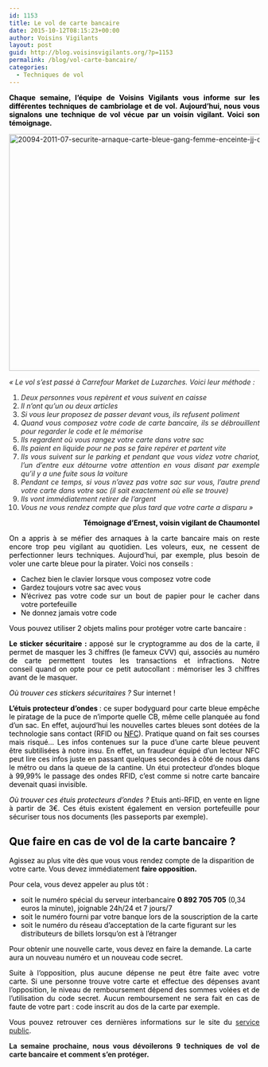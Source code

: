 ```yaml
---
id: 1153
title: Le vol de carte bancaire
date: 2015-10-12T08:15:23+00:00
author: Voisins Vigilants
layout: post
guid: http://blog.voisinsvigilants.org/?p=1153
permalink: /blog/vol-carte-bancaire/
categories:
  - Techniques de vol
---
```

<p style="text-align: justify;">
  <strong style="color: #000000;">Chaque semaine, l&rsquo;équipe de Voisins Vigilants vous informe sur les différentes techniques de cambriolage et de vol. Aujourd&rsquo;hui, nous vous signalons une technique de vol vécue par un voisin vigilant. Voici son témoignage.</strong>
</p>

<p style="text-align: justify;">
  <a href="http://blog.voisinsvigilants.org/wp-content/uploads/2015/09/20094-2011-07-securite-arnaque-carte-bleue-gang-femme-enceinte-jj-dijonscope-6.jpg"><img class="aligncenter  wp-image-1154" src="http://blog.voisinsvigilants.org/wp-content/uploads/2015/09/20094-2011-07-securite-arnaque-carte-bleue-gang-femme-enceinte-jj-dijonscope-6.jpg" alt="20094-2011-07-securite-arnaque-carte-bleue-gang-femme-enceinte-jj-dijonscope-6" width="843" height="476" /></a>
</p>

<p style="text-align: justify;">
  <span style="color: #000000; background-color: #ffffff;"><i style="color: #222222;">&laquo;&nbsp;Le vol s&rsquo;est passé à Carrefour Market de Luzarches. Voici leur méthode :</i></span>
</p>

<ol style="text-align: justify;">
  <li>
    <span style="color: #000000;"><i style="color: #222222;">Deux personnes vous repèrent et vous suivent en caisse</i></span>
  </li>
  <li>
    <span style="color: #000000;"><i style="color: #222222;">Il n&rsquo;ont qu&rsquo;un ou deux articles</i></span>
  </li>
  <li>
    <span style="color: #000000;"><i style="color: #222222;">Si vous leur proposez de passer devant vous, ils refusent poliment</i></span>
  </li>
  <li>
    <span style="color: #000000;"><i style="color: #222222;">Quand vous composez votre code de carte bancaire, ils se débrouillent pour regarder le code et le mémorise</i></span>
  </li>
  <li>
    <span style="color: #000000;"><i style="color: #222222;">Ils regardent où vous rangez votre carte dans votre sac</i></span>
  </li>
  <li>
    <span style="color: #000000;"><i style="color: #222222;">Ils paient en liquide pour ne pas se faire repérer et partent vite</i></span>
  </li>
  <li>
    <span style="color: #000000;"><i style="color: #222222;">Ils vous suivent sur le parking et pendant que vous videz votre chariot, l&rsquo;un d&rsquo;entre eux détourne votre attention en vous disant par exemple qu&rsquo;il y a une fuite sous la voiture</i></span>
  </li>
  <li>
    <span style="color: #000000;"><i style="color: #222222;">Pendant ce temps, si vous n&rsquo;avez pas votre sac sur vous, l&rsquo;autre prend votre carte dans votre sac (il sait exactement où elle se trouve)</i></span>
  </li>
  <li>
    <span style="color: #000000;"><i style="color: #222222;">Ils vont immédiatement retirer de l&rsquo;argent</i></span>
  </li>
  <li>
    <span style="color: #000000;"><i style="color: #222222;">Vous ne vous rendez compte que plus tard que votre carte a disparu&nbsp;&raquo;</i></span>
  </li>
</ol>

<p style="text-align: right;">
  <span style="color: #000000;"><strong>Témoignage d&rsquo;Ernest, voisin vigilant de Chaumontel</strong></span>
</p>

<p style="color: #000000; text-align: justify;">
  On a appris à se méfier des arnaques à la carte bancaire mais on reste encore trop peu vigilant au quotidien. Les voleurs, eux, ne cessent de perfectionner leurs techniques. Aujourd’hui, par exemple, plus besoin de voler une carte bleue pour la pirater. Voici nos conseils :
</p>

<ul style="text-align: justify;">
  <li>
    <span style="color: #000000;">Cachez bien le clavier lorsque vous composez votre code</span>
  </li>
  <li>
    <span style="color: #000000;">Gardez toujours votre sac avec vous</span>
  </li>
  <li>
    <span style="color: #000000;">N&rsquo;écrivez pas votre code sur un bout de papier pour le cacher dans votre portefeuille</span>
  </li>
  <li>
    <span style="color: #000000;">Ne donnez jamais votre code</span>
  </li>
</ul>

<p style="color: #000000; text-align: justify;">
  Vous pouvez utiliser 2 objets malins pour protéger votre carte bancaire :
</p>

<p style="color: #000000; text-align: justify;">
  <strong>Le sticker sécuritaire : </strong>apposé sur le cryptogramme au dos de la carte, il permet de masquer les 3 chiffres (le fameux CVV) qui, associés au numéro de carte permettent toutes les transactions et infractions. Notre conseil quand on opte pour ce petit autocollant<em> </em>: mémoriser les 3 chiffres avant de le masquer.
</p>

<p class="ListParagraph" style="color: #000000; text-align: justify;">
  <em>Où trouver ces stickers sécuritaires ?</em> Sur internet !
</p>

<p style="color: #000000; text-align: justify;">
  <strong>L’étuis protecteur d’ondes </strong>: ce super bodyguard pour carte bleue empêche le piratage de la puce de n’importe quelle CB, même celle planquée au fond d’un sac. En effet, aujourd’hui les nouvelles cartes bleues sont dotées de la technologie sans contact (RFID ou <a class="internal" style="color: #000000;" title="Le paiement NFC, c’est quoi ?" href="http://www.magazine-avantages.fr/,le-paiement-nfc-c-est-quoi,180400.asp">NFC</a>). Pratique quand on fait ses courses mais risqué… Les infos contenues sur la puce d’une carte bleue peuvent être subtilisées à notre insu. En effet, un fraudeur équipé d’un lecteur NFC peut lire ces infos juste en passant quelques secondes à côté de nous dans le métro ou dans la queue de la cantine. Un étui protecteur d’ondes bloque à 99,99% le passage des ondes RFID, c’est comme si notre carte bancaire devenait quasi invisible.
</p>

<p style="color: #000000; text-align: justify;">
  <em>Où trouver ces étuis protecteurs d’ondes ?</em> Etuis anti-RFID, en vente en ligne à partir de 3€. Ces étuis existent également en version portefeuille pour sécuriser tous nos documents (les passeports par exemple).
</p>

<h2 style="text-align: justify;">
  <strong><span style="color: #000000;">Que faire en cas de vol de la carte bancaire ?</span></strong>
</h2>

<span style="color: #000000;">Agissez au plus vite dès que vous vous rendez compte de la disparition de votre carte. Vous devez immédiatement <strong>faire opposition.</strong></span>

<span style="color: #000000;">Pour cela, vous devez appeler au plus tôt : </span>

<ul style="color: #000000;">
  <li>
    <span style="color: #000000;">soit le numéro spécial du serveur interbancaire <b>0 892 705 705</b> (0,34 euros la minute), joignable 24h/24 et 7 jours/7</span>
  </li>
  <li>
    <span style="color: #000000;">soit le numéro fourni par votre banque lors de la souscription de la carte</span>
  </li>
  <li>
    <span style="color: #000000;">soit le numéro du réseau d&rsquo;acceptation de la carte figurant sur les distributeurs de billets lorsqu&rsquo;on est à l&rsquo;étranger</span>
  </li>
</ul>

<span style="color: #000000;">Pour obtenir une nouvelle carte, vous devez en faire la demande. La carte aura un nouveau numéro et un nouveau code secret.</span>

<p style="text-align: justify;">
  <span style="color: #000000;">Suite à l&rsquo;opposition, plus aucune dépense ne peut être faite avec votre carte. Si une personne trouve votre carte et effectue des dépenses avant l&rsquo;opposition, le niveau de remboursement dépend des sommes volées et de l&rsquo;utilisation du code secret. Aucun remboursement ne sera fait en cas de faute de votre part : code inscrit au dos de la carte par exemple.</span>
</p>

<p style="text-align: justify;">
  <span style="color: #000000;">Vous pouvez retrouver ces dernières informations sur le site du <a href="https://www.service-public.fr/particuliers/vosdroits/F31241">service public</a>.</span>
</p>

<p style="text-align: justify;">
  <strong>La semaine prochaine, nous vous dévoilerons 9 techniques de vol de carte bancaire et comment s&rsquo;en protéger.</strong>
</p>
